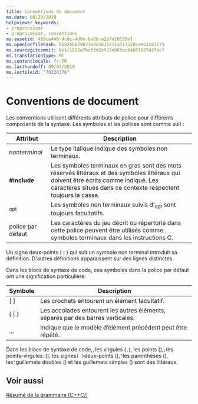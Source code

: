 ```yaml
---
title: Conventions de document
ms.date: 08/29/2019
helpviewer_keywords:
- preprocessor
- preprocessor, conventions
ms.assetid: 469ce448-dc6c-4d0e-ba2b-e2e7a10155e1
ms.openlocfilehash: bb826b879b71edd3631c11a717320cee51c87175
ms.sourcegitcommit: 6e1c1822e7bcf3d2ef23eb8fac6465f88743facf
ms.translationtype: MT
ms.contentlocale: fr-FR
ms.lasthandoff: 09/03/2019
ms.locfileid: "70220376"
---
```

# <a name="document-conventions"></a>Conventions de document

Les conventions utilisent différents attributs de police pour différents composants de la syntaxe. Les symboles et les polices sont comme suit :

| Attribut | Description |
|---------------|-----------------|
| *nonterminal* | Le type italique indique des symboles non terminaux. |
| **#include** | Les symboles terminaux en gras sont des mots réservés littéraux et des symboles littéraux qui doivent être écrits comme indiqué. Les caractères situés dans ce contexte respectent toujours la casse. |
| <sub>opt</sub> | Les symboles non terminaux suivis d’<sub>opt</sub> sont toujours facultatifs.|
| police par défaut | Les caractères du jeu décrit ou répertorié dans cette police peuvent être utilisés comme symboles terminaux dans les instructions C. |

Un signe deux-points ( **:** ) qui suit un symbole non terminal introduit sa définition. D'autres définitions apparaissent sur des lignes distinctes.

Dans les blocs de syntaxe de code, ces symboles dans la police par défaut ont une signification particulière:

| Symbole | Description |
|---|---|
| \[ ] | Les crochets entourent un élément facultatif. |
| { \| } | Les accolades entourent les autres éléments, séparés par des barres verticales. |
| ... | Indique que le modèle d’élément précédent peut être répété. |

Dans les blocs de syntaxe de code,`,`les virgules (`.`), les points (),`;`les points-virgules`:`(), les signes`( )`deux-points (),`"`les parenthèses (), les`'`guillemets doubles () et les guillemets simples () sont des littéraux.

## <a name="see-also"></a>Voir aussi

[Résumé de la grammaire (C++C/)](../preprocessor/grammar-summary-c-cpp.md)
